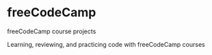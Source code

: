 # freeCodeCamp
freeCodeCamp course projects

Learning, reviewing, and practicing code with freeCodeCamp courses
